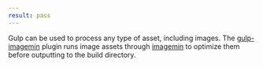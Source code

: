 ```yaml
---
result: pass
---
```


Gulp can be used to process any type of asset, including images. The [gulp-imagemin] plugin runs image assets through [imagemin] to optimize them before outputting to the build directory.

[gulp-imagemin]: https://github.com/sindresorhus/gulp-imagemin
[imagemin]: https://github.com/imagemin/imagemin
